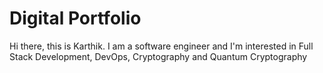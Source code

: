 # Digital Portfolio

Hi there, this is Karthik. I am a software engineer and I'm interested in Full Stack Development, DevOps, Cryptography and Quantum Cryptography
